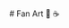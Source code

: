 <div class="typed">
<div class="type-container">
  <p class="typed-out lrg"># Fan Art 👾 ☕</p>
  </div>
</div>